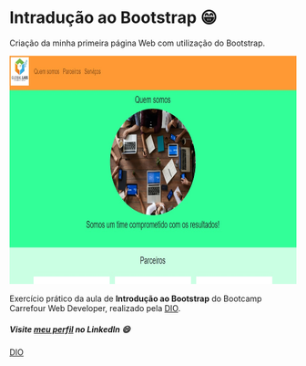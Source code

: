 # Intradução ao Bootstrap ​:grin:
Criação da minha primeira página Web com utilização do Bootstrap.

<img src="web.png" width="800" height="400">

Exercício prático da aula de **Introdução ao Bootstrap** do Bootcamp Carrefour Web Developer, realizado pela [DIO](https://www.dio.me/).

##### Visite [meu perfil](https://www.linkedin.com/in/luisafolharini/) no LinkedIn ​:smile:

<a href="https://www.dio.me/">DIO</a>
